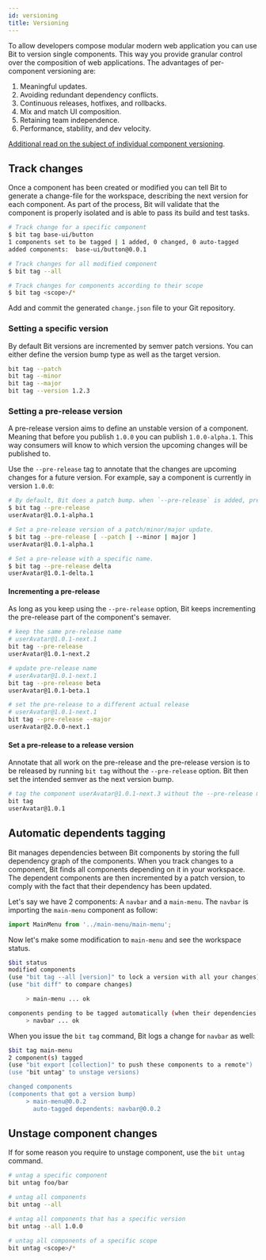 ```yaml
---
id: versioning
title: Versioning
---
```


To allow developers compose modular modern web application you can use Bit to version single components. This way you provide granular control over the composition of web applications. The advantages of per-component versioning are:

1. Meaningful updates.
1. Avoiding redundant dependency conflicts.
1. Continuous releases, hotfixes, and rollbacks.
1. Mix and match UI composition.
1. Retaining team independence.
1. Performance, stability, and dev velocity.

[Additional read on the subject of individual component versioning](https://blog.bitsrc.io/versioning-independent-ui-components-why-and-how-7ea60d8be5f2).

## Track changes

Once a component has been created or modified you can tell Bit to generate a change-file for the workspace, describing the next version for each component. As part of the process, Bit will validate that the component is properly isolated and is able to pass its build and test tasks.

```sh
# Track change for a specific component
$ bit tag base-ui/button
1 components set to be tagged | 1 added, 0 changed, 0 auto-tagged
added components:  base-ui/button@0.0.1

# Track changes for all modified component
$ bit tag --all

# Track changes for components according to their scope
$ bit tag <scope>/*
```

Add and commit the generated `change.json` file to your Git repository.

### Setting a specific version

By default Bit versions are incremented by semver patch versions. You can either define the version bump type as well as the target version.

```sh
bit tag --patch
bit tag --minor
bit tag --major
bit tag --version 1.2.3
```

### Setting a pre-release version

A pre-release version aims to define an unstable version of a component. Meaning that before you publish `1.0.0` you can publish `1.0.0-alpha.1`. This way consumers will know to which version the upcoming changes will be published to.

Use the `--pre-release` tag to annotate that the changes are upcoming changes for a future version. For example, say a component is currently in version `1.0.0`:

```sh
# By default, Bit does a patch bump. when `--pre-release` is added, pre-release is for a patch change.
$ bit tag --pre-release
userAvatar@1.0.1-alpha.1

# Set a pre-release version of a patch/minor/major update.
$ bit tag --pre-release [ --patch | --minor | major ]
userAvatar@1.0.1-alpha.1

# Set a pre-release with a specific name.
$ bit tag --pre-release delta
userAvatar@1.0.1-delta.1
```

#### Incrementing a pre-release

As long as you keep using the `--pre-release` option, Bit keeps incrementing the pre-release part of the component's semaver.

```sh
# keep the same pre-release name
# userAvatar@1.0.1-next.1
bit tag --pre-release
userAvatar@1.0.1-next.2

# update pre-release name
# userAvatar@1.0.1-next.1
bit tag --pre-release beta
userAvatar@1.0.1-beta.1

# set the pre-release to a different actual release
# userAvatar@1.0.1-next.1
bit tag --pre-release --major
userAvatar@2.0.0-next.1
```

#### Set a pre-release to a release version

Annotate that all work on the pre-release and the pre-release version is to be released by running `bit tag` without the `--pre-release` option. Bit then set the intended semver as the next version bump.

```sh
# tag the component userAvatar@1.0.1-next.3 without the --pre-release makes Bit tag it as 1.0.1, as it was the intended version.
bit tag
userAvatar@1.0.1
```

## Automatic dependents tagging

Bit manages dependencies between Bit components by storing the full dependency graph of the components. When you track changes to a component, Bit finds all components depending on it in your workspace. The dependent components are then incremented by a patch version, to comply with the fact that their dependency has been updated.

Let's say we have 2 components: A `navbar` and a `main-menu`. The `navbar` is importing the `main-menu` component as follow:

```javascript
import MainMenu from '../main-menu/main-menu';
```

Now let's make some modification to `main-menu` and see the workspace status.

```sh
$bit status
modified components
(use "bit tag --all [version]" to lock a version with all your changes)
(use "bit diff" to compare changes)

     > main-menu ... ok

components pending to be tagged automatically (when their dependencies are tagged)
     > navbar ... ok
```

When you issue the `bit tag` command, Bit logs a change for `navbar` as well:

```sh
$bit tag main-menu
2 component(s) tagged
(use "bit export [collection]" to push these components to a remote")
(use "bit untag" to unstage versions)

changed components
(components that got a version bump)
     > main-menu@0.0.2
       auto-tagged dependents: navbar@0.0.2
```

## Unstage component changes

If for some reason you require to unstage component, use the `bit untag` command.

```sh
# untag a specific component
bit untag foo/bar

# untag all components
bit untag --all

# untag all components that has a specific version
bit untag --all 1.0.0

# untag all components of a specific scope
bit untag <scope>/*
```
